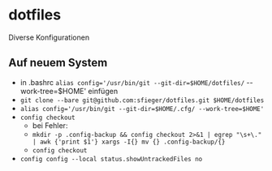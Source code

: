 # dotfiles
Diverse Konfigurationen

## Auf neuem System

* in .bashrc `alias config='/usr/bin/git --git-dir=$HOME/dotfiles/` --work-tree=$HOME' einfügen
* `git clone --bare git@github.com:sfieger/dotfiles.git $HOME/dotfiles`
* `alias config='/usr/bin/git --git-dir=$HOME/.cfg/ --work-tree=$HOME'`
* `config checkout`
    * bei Fehler:
    * `mkdir -p .config-backup && config checkout 2>&1 | egrep "\s+\." | awk {'print $1'} xargs -I{} mv {} .config-backup/{}`
    * `config checkout`
* `config config --local status.showUntrackedFiles no`
